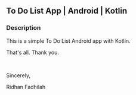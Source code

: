 ## To Do List App | Android | Kotlin

### Description

This is a simple To Do List Android app with Kotlin.

That's all. Thank you.

&nbsp;

Sincerely,

Ridhan Fadhilah
